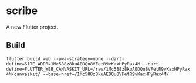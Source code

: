 # scribe

A new Flutter project.

## Build

```flutter build web --pwa-strategy=none --dart-define=SITE_ADDR=1Mc588z8kuAEDQu8VFetR9vKaxHPyRax4M --dart-define=FLUTTER_WEB_CANVASKIT_URL=/raw/1Mc588z8kuAEDQu8VFetR9vKaxHPyRax4M/canvaskit/ --base-href=/1Mc588z8kuAEDQu8VFetR9vKaxHPyRax4M/```
